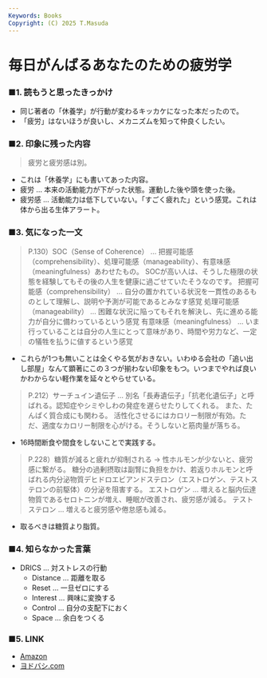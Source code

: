 ```yaml
---
Keywords: Books
Copyright: (C) 2025 T.Masuda
---
```


# 毎日がんばるあなたのための疲労学

### ■1. 読もうと思ったきっかけ

* 同じ著者の「休養学」が行動が変わるキッカケになった本だったので。
* 「疲労」はないほうが良いし、メカニズムを知って仲良くしたい。


### ■2. 印象に残った内容
> 疲労と疲労感は別。
* これは「休養学」にも書いてあった内容。
* 疲労 … 本来の活動能力が下がった状態。運動した後や頭を使った後。
* 疲労感 … 活動能力は低下していない。「すごく疲れた」という感覚。これは体から出る生体アラート。

### ■3. 気になった一文

> P.130）SOC（Sense of Coherence） … 把握可能感（comprehensibility）、処理可能感（manageability）、有意味感（meaningfulness）あわせたもの。
> SOCが高い人は、そうした極限の状態を経験してもその後の人生を健康に過ごせていたそうなのです。
> 把握可能感（comprehensibility） … 自分の置かれている状況を一貫性のあるものとして理解し、説明や予測が可能であるとみなす感覚
> 処理可能感（manageability） … 困難な状況に陥ってもそれを解決し、先に進める能力が自分に備わっているという感覚
> 有意味感（meaningfulness） … いま行っていることは自分の人生にとって意味があり、時間や労力など、一定の犠牲を払うに値するという感覚

* これらが1つも無いことは全くやる気がおきない。いわゆる会社の「追い出し部屋」なんて顕著にこの３つが揃わない印象をもつ。いつまでやれば良いかわからない軽作業を延々とやらせている。

> P.212）サーチュイン遺伝子 … 別名「長寿遺伝子」「抗老化遺伝子」と呼ばれる。認知症やシミやしわの発症を遅らせたりしてくれる。
> また、たんぱく質合成にも関わる。
> 活性化させるにはカロリー制限が有効。ただ、適度なカロリー制限を心がける。そうしないと筋肉量が落ちる。

* 16時間断食や間食をしないことで実践する。

> P.228）糖質が減ると疲れが抑制される → 性ホルモンが少ないと、疲労感に繋がる。
> 糖分の過剰摂取は副腎に負担をかけ、若返りホルモンと呼ばれる内分泌物質デヒドロエビアンドステロン（エストロゲン、テストステロンの前駆体）の分泌を阻害する。
> エストロゲン … 増えると脳内伝達物質であるセロトニンが増え、睡眠が改善され、疲労感が減る。
> テストステロン … 増えると疲労感や倦怠感も減る。

* 取るべきは糖質より脂質。

### ■4. 知らなかった言葉
* DRICS … 対ストレスの行動
    * Distance … 距離を取る
    * Reset … 一旦ゼロにする
    * Interest … 興味に変換する
    * Control … 自分の支配下におく
    * Space … 余白をつくる

### ■5. LINK
* [Amazon](https://www.amazon.co.jp/%E8%84%82%E8%B3%AA%E8%B5%B7%E5%8B%95-%E5%B1%B1%E7%94%B0-%E6%82%9F-ebook/dp/B0F8Q5R8NL?ref_=ast_author_mpb)
* [ヨドバシ.com](https://www.yodobashi.com/product/100000009004112014/)

